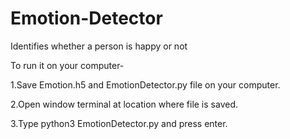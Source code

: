 # Emotion-Detector
Identifies whether a person is happy or not

To run it on your computer-

1.Save Emotion.h5 and EmotionDetector.py file on your computer.

2.Open window terminal at location where file is saved.

3.Type python3 EmotionDetector.py and press enter. 
